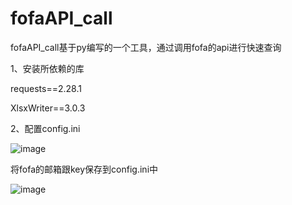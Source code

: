 # fofaAPI_call

fofaAPI_call基于py编写的一个工具，通过调用fofa的api进行快速查询

1、安装所依赖的库

requests==2.28.1

XlsxWriter==3.0.3

2、配置config.ini

![image](https://user-images.githubusercontent.com/96215214/198885758-4f5ab21d-fa28-4e1a-b55a-e822d1cf1aa3.png)

将fofa的邮箱跟key保存到config.ini中

![image](https://user-images.githubusercontent.com/96215214/198885741-6f0fb618-1099-4058-b4b3-d6b7757228fd.png)

